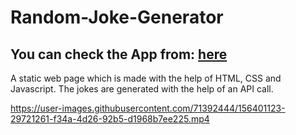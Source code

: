 # Random-Joke-Generator

## **You can check the App from:** [here](https://chirantanbanik.github.io/Random-Joke-Generator/)

A static web page which is made with the help of HTML, CSS and Javascript. The jokes are generated with the help of an API call. 

https://user-images.githubusercontent.com/71392444/156401123-29721261-f34a-4d26-92b5-d1968b7ee225.mp4

